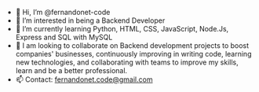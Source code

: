 - 👋 Hi, I’m @fernandonet-code
- 👀 I’m interested in being a Backend Developer 
- 🌱 I’m currently learning Python, HTML, CSS, JavaScript, Node.Js, Express and SQL with MySQL
- 💞️ I am looking to collaborate on Backend development projects to boost companies' businesses, continuously improving in writing code, learning new technologies, and collaborating with teams to improve my skills, learn and be a better professional.
- 📫 Contact: fernandonet.code@gmail.com

<!---
fernandonet-code/fernandonet-code is a ✨ special ✨ repository because its `README.md` (this file) appears on your GitHub profile.
You can click the Preview link to take a look at your changes.
--->
